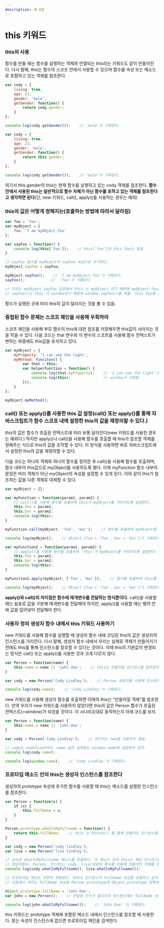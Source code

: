 ```yaml
---
description: 제 6장
---
```


# this 키워드

###  this의 사용

함수를 만들 때는 함수를 실행하는 객체와 연결되는 this라는 키워드도 같이 만들어진다. 다시 말해, this는 함수의 스코프 안에서 사용할 수 있으며 함수를 속성 또는 메소드로 포함하고 있는 객체를 참조한다.

```javascript
var cody = {
    living: true,
    age: 23,
    gender: 'male',
    getGender: function() {
        return cody.gender;
    }
};

console.log(cody.getGender());    // 'male'이 기록된다.

var cody = {
    living: true,
    age: 23,
    gender: 'male',
    getGender: function() {
        return this.gender;
    }
};

console.log(cody.getGender());    // 'male'이 기록된다.
```

여기서 this.gender의 this는 현재 함수를 실행하고 있는 cody 객체를 참조한다. **함수 안에서 사용된 this는 일반적으로 함수 자체가 아닌 함수를 포하고 있는 객체를 참조한다고 생각하면 된다**\(단, new 키워드, call\(\), apply\(\)를 사용하는 경우는 예외\)

### this의 값은 어떻게 정해지는\(호출하는 방법에 따라서 달라짐\)

```javascript
var foo = 'foo';
var myObject = {
    foo: 'I am myObject.foo'
};

var sayFoo = function() {
    console.log(this['foo']);    // this['foo']와 this.foo는 동일
}

// sayFoo 함수를 myObject의 sayFoo 속성으로 추가한다.
myObject.sayFoo = sayFoo;

myObject.sayFoo();    // 'I am myObject.foo'가 기록된다.
sayFoo();            //  'foo'가 기록된다.

// 이유는 myObject.sayFoo 입장에서 this 는 myObject 이기 떄문에 myObject.foo를 호출해 'I am myObject.foo'가 기록됨.
// sayFoo()는 this 가 window이기 때문에 window.sayFoo()를 호출. this.foo를 호출해 'foo'가 기록됨.
```

함수가 실행된 곳에 따라 this의 값이 달라지는 것을 볼 수 있음.

### 중첩된 함수 문제는 스코프 체인을 사용해 우회하라

스코프 체인을 사용해 부모 함수의 this에 대한 참조를 저장해두면 this값이 사라지는 것을 막을 수 있다. 다음 코드는 that 변수와 이 변수의 스코프를 사용해 함수 컨텍스트가 변하는 와중에도 this값을 유지하고 있다.

```javascript
var myObject = {
    myProperty: 'I can see the light',
    myMethod: funciton() {
        var that = this;
        var helperFunction = function() {
            console.log(that.myProperty);    // 'I can see the light'가 기록됨.
            console.log(this);               // window가 기록됨.
        }();
    }
};

myObject.myMethod();
```

### call\(\) 또는 apply\(\)를 사용한 this 값 설정\(call\(\) 또는 apply\(\)를 통해 자바스크립트가 함수 스코프 내에 설정한 this의 값을 재정의할 수 있다.\)

this의 값은 함수가 호출된 컨텍스트에 따라 보통 달라진다\(new 키워드를 사용한 경우는 예외다.\) 하지만 apply\(\)나 call\(\)을 사용해 함수를 호출할 때 this가 참조할 객체를 정해주는 식으로 this의 값을 조작할 수 있다. 이 방식을 사용하면 바로 자바스크립트에서 설정한 this의 값을 재정의할 수 있다.

다음 코드는 하나의 객체와 하나의 함수를 정의한 후 call\(\)을 사용해 함수를 호출하며, 함수 내부의 this값으로 myObject를 사용하도록 했다. 이제 myFunction 함수 내부의 문장은 머리 객체가 아닌 myObject의 속성을 설정할 수 있게 된다. 이와 같이 this가 참조하는 값을 다른 객체로 대체할 수 있다.

```javascript
var myObject = {};

var myFunction = function(param1, param2) {
    // call()을 사용해 함수를 호출하며 this가 myObject를 가리키도록 설정한다.
    this.foo = param1;
    this.bar = param2;
    console.log(this);
}

myFunction.call(myObject, 'foo', 'bar');    // 함수를 호출하며 myObject를 this로 설정한다.

console.log(myObject);    // Object {foo = 'foo', bar = 'bar'}가 기록된다.

var myFunction2 = function(param1, param2) {
    // apply()를 사용해 함수를 호출하며 'this'가 myObject를 가리키도록 설정한다.
    this.foo = param1;
    this.bar = param2;
    console.log(this);
}

myFunction2.apply(myObject, ['foo', 'bar']);    // 함수를 호출하며 this를 설정한다.

console.log(myObject);    // Object {foo = 'foo', bar = 'bar'}가 기록된다.
```

**apply\(\)와  call\(\)의 차이점은 함수에 매개변수를 전달하는 방식뿐이다.** call\(\)을 사용할 때는 쉼표로 값을 구분해 매개변수를 전달해야 하지만, apply\(\)를 사용할 때는 뱅려 안에 값을 집어넣어 전달해야 한다.

### 사용자 정의 생성자 함수 내에서 this 키워드 사용하기

new 키워드를 사용해 함수를 실행할 때 생성자 함수 내에 코딩된 this의 값은 생성자의 인스턴스를 가리킨다. 다시 말해, 생성자 함수 내에서 우리는 실제로 객체가 만들어지기 전에도 this를 통해 인스턴스를 참조할 수 있다는 것이다. 이때 this의 기본값이 변경되는 방식은 call\(\) 또는 apply\(\)를 사용한 것과 크게 다르지 않다.

```javascript
var Person = function(name) {
    this.name = name || 'john doe';    // this는 만들어질 인스턴스를 참조한다.
}

var cody = new Person('Cody Lindley');    // Person 생성자를 사용해 인스턴스를 만든다.

console.log(cody.name);    // 'Cody Lindley'가 기록된다.
```

new 키워드를 사용해 생성자 함수를 호출하면 이때의 this는 "만들어질 객체"를 참조한다. 만약 우리가 new 키워드를 사용하지 않았다면 this의 값은 Person 함수가 호출된 컨텍스트\(=window\)가 되었을 것이다. 이 시나리오대로 동작하는지 아래 코드를 보자.

```javascript
var Person = function(name) {
    this.name = name || 'john doe';
}

var cody = Person('Cody Lindley');    // 여기서는 new를 사용하지 않음.

// cody는 undefined이다. name 값은 실제로는 window.name에 설정되어 있다.
console.log(cody.name);

console.log(window.name);    // 'Cody Lindley'가 기록된다.
```

### 프로타입 메소드 안의 this는 생성자 인스턴스를 참조한다

생성자의 prototype 속성에 추가한 함수를 사용할 때 this는 메소드를 실행한 인스턴스를 참조한다. 

```javascript
var Person = function(x) {
    if (x) {
        this.fullName = x;
    }
}

Person.prototype.whatIsMyFullname = function() {
    return this.fullName;    // this 는 Person() 을 통해 만들어진 인스턴스를 참조한다.
}

var cody = new Person('cody lindley');
var lisa = new Person('lisa lindley');

// 상속한 whatIsMyFullname 메소드를 호출한다. 이 메소드 안의 this는 해당 인스턴스를 참조할 것이다.
// 생성자함수: Person, 인스턴스: cody, lisa(생성자 함수를 이용해 만들어진 객체를 인스턴스라고 한다.)
console.log(cody.whatIsMyFullname(), lisa.whatIsMyFullname());

// 프로토타입 체인도 여전히 적용된다. 따라서 인스턴스가 fullName 속성을 포함하고 있지 않으면 프로토타입 체인에서 이 속성을 갖는다.
// 다음에서 우리는 fullName 속성을 Person prototype과 Object.prototype 양쪽에 추가했다.

Object.prototype.fullName = 'John Doe';
var john = new Person();    // 전달된 인수가 없으므로 인스턴스에는 fullName 속성이 설정되지 않는다.

console.log(john.whatIsMyFullname());    // 'John Doe' 가 기록된다.

```

this 키워드는 prototype 객체에 포함된 메소드 내에서 인스턴스를 참조할 때 사용한다. 찾는 속성이 인스턴스에 없으면 프로토타입 체인을 검색한다.

